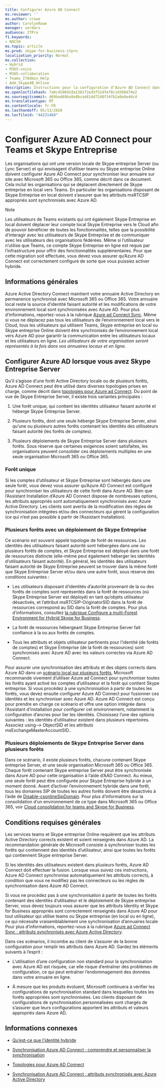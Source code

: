 ```yaml
---
title: Configurer Azure AD Connect
ms.reviewer: ''
ms.author: crowe
author: CarolynRowe
manager: serdars
audience: ITPro
f1.keywords:
- NOCSH
ms.topic: article
ms.prod: skype-for-business-itpro
localization_priority: Normal
ms.collection:
- Hybrid
- M365-voice
- M365-collaboration
- Teams_ITAdmin_Help
- Adm_Skype4B_Online
description: Instructions pour la configuration d’Azure AD Connect dans un environnement hybride.
ms.openlocfilehash: 7a0c458692da1381f2ed3f52dfef8c1d360d74e2
ms.sourcegitcommit: d69bad69ba9a9bca4614d72d8f34fb2a0a9e4dc4
ms.translationtype: MT
ms.contentlocale: fr-FR
ms.lasthandoff: 05/13/2020
ms.locfileid: "44221468"
---
```

# <a name="configure-azure-ad-connect-for-teams-and-skype-for-business"></a>Configurer Azure AD Connect pour Teams et Skype Entreprise
 
Les organisations qui ont une version locale de Skype entreprise Server (ou Lync Server) et qui envisagent d’utiliser teams ou Skype entreprise Online doivent configurer Azure AD Connect pour synchroniser leur annuaire sur site avec Microsoft 365 ou Office 365, comme décrit dans ce document.  Cela inclut les organisations qui se déplacent directement de Skype entreprise en local vers Teams. En particulier les organisations disposant de Skype Entreprise en local doivent s’assurer que les attributs msRTCSIP appropriés sont synchronisés avec Azure AD. 

> [!NOTE]
> Les utilisateurs de Teams existants qui ont également Skype Entreprise en local doivent déplacer leur compte local Skype Entreprise vers le Cloud afin de pouvoir bénéficier de toutes les fonctionnalités, telles que la possibilité d’interagir avec les utilisateurs de Skype Entreprise et de communiquer avec les utilisateurs des organisations fédérées. Même si l’utilisateur n’utilise que Teams, ce compte Skype Entreprise en ligne est requis par l’infrastructure pour offrir des fonctionnalités supplémentaires.  Pour que cette migration soit effectuée, vous devez vous assurer qu’Azure AD Connect est correctement configuré de sorte que vous puissiez activer hybride.
 

## <a name="background-information"></a>Informations générales

Azure Active Directory Connect maintient votre annuaire Active Directory en permanence synchronisé avec Microsoft 365 ou Office 365.  Votre annuaire local reste la source d’identité faisant autorité et les modifications de votre environnement local sont synchronisées avec Azure AD. Pour plus d’informations, reportez-vous à la rubrique [Azure ad Connect Sync](https://docs.microsoft.com/azure/active-directory/hybrid/how-to-connect-sync-whatis).  Même si vous ne déplacez pas tous les utilisateurs de l’environnement local vers le Cloud, tous les utilisateurs qui utilisent Teams, Skype entreprise en local ou Skype entreprise Online doivent être synchronisés de l’environnement local vers Azure AD pour garantir la communication entre les utilisateurs locaux et les utilisateurs en ligne. *Les utilisateurs de votre organisation seront représentés à la fois dans vos annuaires locaux et en ligne.*


## <a name="configuring-azure-ad-when-you-have-skype-for-business-server"></a>Configurer Azure AD lorsque vous avez Skype Entreprise Server 

Qu’il s’agisse d’une forêt Active Directory locale ou de plusieurs forêts, Azure AD Connect peut être utilisé dans diverses topologies prises en charge, comme décrit dans [topologies pour Azure ad Connect](https://docs.microsoft.com/azure/active-directory/hybrid/plan-connect-topologies).  Du point de vue de Skype Entreprise Server, il existe trois variantes principales : 

1. Une forêt unique, qui contient les identités utilisateur faisant autorité et héberge Skype Entreprise Server. 

2. Plusieurs forêts, dont une seule héberge Skype Entreprise Server, ainsi qu’une ou plusieurs autres forêts contenant les identités des utilisateurs faisant autorité (les forêts de comptes). 

3. Plusieurs déploiements de Skype Entreprise Server dans plusieurs forêts. Sous réserve que certaines exigences soient satisfaites, les organisations peuvent consolider ces déploiements multiples en une seule organisation Microsoft 365 ou Office 365.

### <a name="single-forest"></a>Forêt unique 

Si les comptes d’utilisateur et Skype Entreprise sont hébergés dans une seule forêt, vous devez vous assurer qu’Azure AD Connect est configuré pour synchroniser les utilisateurs de cette forêt dans Azure AD.  Bien que l’Assistant Installation d’Azure AD Connect dispose de nombreuses options, les attributs appropriés sont automatiquement synchronisés avec Azure Active Directory. Les clients sont avertis de la modification des règles de synchronisation intégrées et/ou des connecteurs qui gèrent la configuration (ce qui n’est pas possible à partir de l’Assistant Installation).  

### <a name="multiple-forests-with-one-skype-for-business-deployment"></a>Plusieurs forêts avec un déploiement de Skype Entreprise 

Ce scénario est souvent appelé topologie de forêt de ressources. Les identités des utilisateurs faisant autorité sont hébergées dans une ou plusieurs forêts de comptes, et Skype Entreprise est déployé dans une forêt de ressources distincte (elle-même peut également héberger les identités d’utilisateurs faisant autorité). En général, les identités des utilisateurs faisant autorité de Skype Entreprise peuvent se trouver dans la même forêt que Skype Entreprise Server et/ou dans une autre forêt, sous réserve des conditions suivantes : 

- Les utilisateurs disposant d’identités d’autorité provenant de la ou des forêts de comptes sont représentés dans la forêt de ressources (où Skype Entreprise Server est déployé) en tant qu’objets utilisateur désactivés, et l’attribut msRTCSIP-OriginatorSID dans la forêt de ressources correspond au SID dans la forêt de comptes. Pour plus d’informations, consultez [la rubrique Configure a multi-Forest Environment for Hybrid Skype for Business](configure-a-multi-forest-environment-for-hybrid.md).

- La forêt de ressources hébergeant Skype Entreprise Server fait confiance à la ou aux forêts de comptes.  

- Tous les attributs et objets utilisateur pertinents pour l’identité (de forêts de comptes) et Skype Entreprise (de la forêt de ressources) sont synchronisés avec Azure AD avec les valeurs correctes via Azure AD Connect.  

 Pour assurer une synchronisation des attributs et des objets corrects dans Azure AD dans un [scénario local sur plusieurs forêts](configure-a-multi-forest-environment-for-hybrid.md), Microsoft recommande vivement d’utiliser Azure ad Connect pour synchroniser toutes les forêts ayant activé les comptes d’utilisateur et la forêt qui contient Skype entreprise.  Si vous procédez à une synchronisation à partir de toutes les forêts, vous devez ensuite configurer Azure AD Connect pour fusionner ces identités et les synchroniser avec Azure AD. Azure AD Connect est conçu pour prendre en charge ce scénario et offre une option intégrée dans l’Assistant d’installation pour configurer cet environnement, notamment la configuration d’ancres pour lier les identités.  Choisissez l’une des options suivantes : les identités d’utilisateur existent dans plusieurs répertoires. Associez using--> ObjectSID et les attributs msExchangeMasterAccountSID..


### <a name="multiple-skype-for-business-server-deployments-in-multiple-forests"></a>Plusieurs déploiements de Skype Entreprise Server dans plusieurs forêts 

Dans ce scénario, il existe plusieurs forêts, chacune contenant Skype entreprise Server, et une seule organisation Microsoft 365 ou Office 365.  Chaque forêt contenant Skype entreprise Server peut être synchronisée dans Azure AD pour cette organisation à l’aide d’AAD Connect. Au mieux, une seule forêt peut être configurée pour Skype Entreprise hybride à un moment donné. Avant d’activer l’environnement hybride dans une forêt, tous les domaines SIP de toutes les autres forêts doivent être désactivés à l’aide de [Disable-csonlineSipDomain](https://docs.microsoft.com/powershell/module/skype/disable-csonlinesipdomain). Pour plus d’informations sur la consolidation d’un environnement de ce type dans Microsoft 365 ou Office 365, voir [Cloud consolidation for teams and Skype for Business](cloud-consolidation.md).

## <a name="general-requirements"></a>Conditions requises générales 

Les services teams et Skype entreprise Online requièrent que les attributs Active Directory corrects existent et soient renseignés dans Azure AD.  La recommandation générale de Microsoft consiste à synchroniser toutes les forêts qui contiennent des identités d’utilisateur, ainsi que toutes les forêts qui contiennent Skype entreprise Server.

 Si les identités des utilisateurs existent dans plusieurs forêts, Azure AD Connect doit effectuer la fusion. Lorsque vous suivez ces instructions, Azure AD Connect synchronise automatiquement les attributs corrects, à condition que vous ne modifiez pas les connecteurs ou les règles de synchronisation dans Azure AD Connect. 
  
Si vous ne procédez pas à une synchronisation à partir de toutes les forêts contenant des identités d’utilisateur et le déploiement de Skype entreprise Server, vous devez toujours vous assurer que les attributs Identity et Skype for Business appropriés sont correctement renseignés dans Azure AD pour tout utilisateur qui utilise teams ou Skype entreprise (en local ou en ligne), ce qui nécessite vraisemblablement une synchronisation d’annuaires locale Pour plus d’informations, reportez-vous à la rubrique [Azure ad Connect Sync : attributs synchronisés avec Azure Active Directory](https://docs.microsoft.com/azure/active-directory/hybrid/reference-connect-sync-attributes-synchronized).

Dans ces scénarios, il incombe au client de s’assurer de la bonne configuration pour remplir les attributs dans Azure AD. Gardez les éléments suivants à l’esprit : 

- L’utilisation d’une configuration non standard pour la synchronisation avec Azure AD est risquée, car elle risque d’entraîner des problèmes de configuration, ce qui peut entraîner l’endommagement des données dans votre annuaire en ligne.

- À mesure que les produits évoluent, Microsoft continuera à vérifier les configurations de synchronisation standard dans lesquelles toutes les forêts appropriées sont synchronisées. Les clients disposant de configurations de synchronisation personnalisées sont chargés de s’assurer que leurs configurations apportent les attributs et valeurs appropriés dans Azure AD. 

## <a name="related-information"></a>Informations connexes

- [Qu’est-ce que l’identité hybride](https://docs.microsoft.com/azure/active-directory/hybrid/whatis-hybrid-identity)

- [Synchronisation Azure AD Connect : comprendre et personnaliser la synchronisation](https://docs.microsoft.com/azure/active-directory/hybrid/how-to-connect-sync-whatis)

- [Topologies pour Azure AD Connect](https://docs.microsoft.com/azure/active-directory/hybrid/plan-connect-topologies)

- [Synchronisation Azure AD Connect : attributs synchronisés avec Azure Active Directory](https://docs.microsoft.com/azure/active-directory/hybrid/reference-connect-sync-attributes-synchronized)
